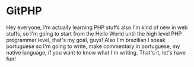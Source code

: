 # GitPHP
Hey everyone, I'm actually learning PHP stuffs also I'm kind of new in web stuffs, so I'm going to start from the Hello World until the high level PHP programmer level, that's my goal, guys!
Also I'm brazilian I speak portuguese so I'm going to write, make commentary in portuguese, my native language, if you want to know what I'm writing.
That's it, let's have fun!
